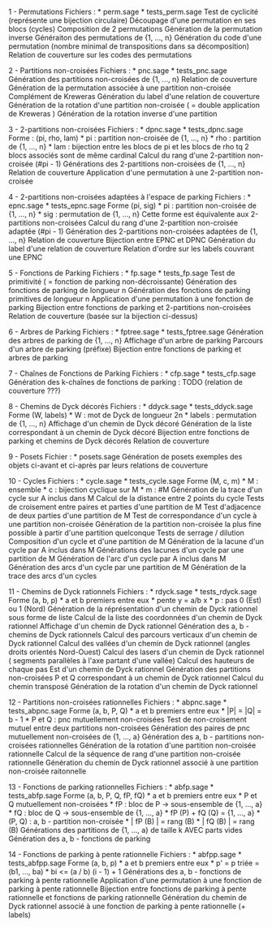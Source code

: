 1 - Permutations
    Fichiers : 
        * perm.sage
        * tests_perm.sage
    Test de cyclicité (représente une bijection circulaire)
    Découpage d'une permutation en ses blocs (cycles)
    Composition de 2 permutations
    Génération de la permutation inverse
    Généraiton des permutations de {1, ..., n}
    Génération du code d'une permutation (nombre minimal de transpositions dans sa décomposition)
    Relation de couverture sur les codes des permutations

2 - Partitions non-croisées
    Fichiers : 
        * pnc.sage
        * tests_pnc.sage
    Génération des partitions non-croisées de {1, ..., n}
    Relation de couverture
    Génération de la permutation associée à une partition non-croisée
    Complément de Kreweras
    Génération du label d'une relation de couverture
    Génération de la rotation d'une partition non-croisée ( = double application de Kreweras )
    Génération de la rotation inverse d'une partition

3 - 2-partitions non-croisées
    Fichiers :
        * dpnc.sage
        * tests_dpnc.sage
    Forme : (pi, rho, lam)
        * pi : partition non-croisée de {1, ..., n}
        * rho : partition de {1, ..., n}
        * lam : bijection entre les blocs de pi et les blocs de rho tq 2 blocs associés sont de même cardinal
    Calcul du rang d'une 2-partition non-croisée (#pi - 1)
    Générations des 2-partitions non-croisées de {1, ..., n}
    Relation de couverture
    Application d'une permutation à une 2-partition non-croisée

4 - 2-partitions non-croisées adaptées à l'espace de parking
    Fichiers :
        * epnc.sage
        * tests_epnc.sage
    Forme (pi, sig)
        * pi : partition non-croisée de {1, ..., n}
        * sig : permutation de {1, ..., n}
    Cette forme est équivalente aux 2-partitions non-croisées
    Calcul du rang d'une 2-partition non-croisée adaptée (#pi - 1)
    Génération des 2-partitions non-croisées adaptées de {1, ..., n}
    Relation de couverture
    Bijection entre EPNC et DPNC
    Génération du label d'une relation de couverture
    Relation d'ordre sur les labels couvrant une EPNC

5 - Fonctions de Parking
    Fichiers :
        * fp.sage
        * tests_fp.sage
    Test de primitivité ( = fonction de parking non-décroissante)
    Génération des fonctions de parking de longueur n
    Génération des fonctions de parking primitives de longueur n
    Application d'une permutation à une fonction de parking
    Bijection entre fonctions de parking et 2-partitions non-croisées
    Relation de couverture (basée sur la bijection ci-dessus)

6 - Arbres de Parking
    Fichiers :
        * fptree.sage
        * tests_fptree.sage
    Génération des arbres de parking de {1, ..., n}
    Affichage d'un arbre de parking
    Parcours d'un arbre de parking (préfixe)
    Bijection entre fonctions de parking et arbres de parking

7 - Chaînes de Fonctions de Parking
    Fichiers :
        * cfp.sage
        * tests_cfp.sage
    Génération des k-chaînes de fonctions de parking : TODO (relation de couverture ???)

8 - Chemins de Dyck décorés
    Fichiers : 
        * ddyck.sage
        * tests_ddyck.sage
    Forme (W, labels)
        * W : mot de Dyck de longueur 2n
        * labels : permutation de {1, ..., n}
    Affichage d'un chemin de Dyck décoré
    Génération de la liste correspondant à un chemin de Dyck décoré
    Bijection entre fonctions de parking et chemins de Dyck décorés
    Relation de couverture

9 - Posets
    Fichier :
        * posets.sage
    Génération de posets exemples des objets ci-avant et ci-après par leurs relations de couverture

10 - Cycles
    Fichiers :
        * cycle.sage
        * tests_cycle.sage
    Forme (M, c, m)
        * M : ensemble
        * c : bijection cyclique sur M
        * m : #M
    Génération de la trace d'un cycle sur A inclus dans M
    Calcul de la distance entre 2 points du cycle
    Tests de croisement entre paires et parties d'une partition de M
    Test d'adjacence de deux parties d'une partition de M
    Test de correspondance d'un cycle à une partition non-croisée
    Génération de la partition non-croisée la plus fine possible à partir d'une partition quelconque
    Tests de serrage / dilution
    Composition d'un cycle et d'une partition de M
    Génération de la lacune d'un cycle par A inclus dans M
    Générations des lacunes d'un cycle par une partition de M
    Génération de l'arc d'un cycle par A inclus dans M
    Génération des arcs d'un cycle par une partition de M
    Génération de la trace des arcs d'un cycles

11 - Chemins de Dyck rationnels
    Fichiers :
        * rdyck.sage
        * tests_rdyck.sage
    Forme (a, b, p)
        * a et b premiers entre eux
        * pente y = a/b x
        * p : pas 0 (Est) ou 1 (Nord)
    Génération de la réprésentation d'un chemin de Dyck rationnel sous forme de liste
    Calcul de la liste des coordonnées d'un chemin de Dyck rationnel
    Affichage d'un chemin de Dyck rationnel
    Génération des a, b - chemins de Dyck rationnels
    Calcul des parcours verticaux d'un chemin de Dyck rationnel
    Calcul des vallées d'un chemin de Dyck rationnel (angles droits orientés Nord-Ouest)
    Calcul des lasers d'un chemin de Dyck rationnel ( segments parallèles à l'axe partant d'une vallée)
    Calcul des hauteurs de chaque pas Est d'un chemin de Dyck rationnel
    Génération des partitions non-croisées P et Q correspondant à un chemin de Dyck rationnel
    Calcul du chemin transposé
    Génération de la rotation d'un chemin de Dyck rationnel

12 - Partitions non-croisées rationnelles
    Fichiers :
        * abpnc.sage
        * tests_abpnc.sage
    Forme (a, b, P, Q)
        * a et b premiers entre eux
        * |P| = |Q| = b - 1
        * P et Q : pnc mutuellement non-croisées
    Test de non-croisement mutuel entre deux partitions non-croisées
    Génération des paires de pnc mutuellement non-croisées de {1, ..., a}
    Génération des a, b - partitions non-croisées rationnelles
    Génération de la rotation d'une partition non-croisée rationnelle
    Calcul de la séquence de rang d'une partition non-croisée rationnelle
    Génération du chemin de Dyck rationnel associé à une partition non-croisée raitonnelle

13 - Fonctions de parking rationnelles
    Fichiers :
        * abfp.sage
        * tests_abfp.sage
    Forme (a, b, P, Q, fP, fQ)
        * a et b premiers entre eux
        * P et Q mutuellement non-croisées
        * fP : bloc de P -> sous-ensemble de {1, ..., a}
        * fQ : bloc de Q -> sous-ensemble de {1, ..., a}
        * fP (P) + fQ (Q) = {1, ..., a}
        * (P, Q) : a, b - partition non-croisée
        * | fP (B) | = rang (B)
        * | fQ (B) | = rang (B)
    Générations des partitions de {1, ..., a} de taille k AVEC parts vides
    Génération des a, b - fonctions de parking

14 - Fonctions de parking à pente rationnelle
    Fichiers :
        * abfpp.sage
        * tests_abfpp.sage
    Forme (a, b, p)
        * a et b premiers entre eux
        * p' = p triée = (b1, ..., ba)
        * bi <= (a / b) (i - 1) + 1
    Générations des a, b - fonctions de parking à pente rationnelle
    Application d'une permutation à une fonction de parking à pente rationnelle
    Bijection entre fonctions de parking à pente rationnelle et fonctions de parking rationnelle
    Génération du chemin de Dyck rationnel associé à une fonction de parking à pente rationnelle (+ labels)